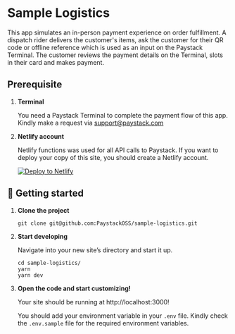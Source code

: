 # Sample Logistics
This app simulates an in-person payment experience on order fulfillment. A dispatch rider delivers the customer's items, ask the customer for their QR code or offline reference which is used as an input on the Paystack Terminal.
The customer reviews the payment details on the Terminal, slots in their card and makes payment.

## Prerequisite
1. **Terminal**
    
    You need a Paystack Terminal to complete the payment flow of this app. Kindly make a request via support@paystack.com

2. **Netlify account**

    Netlify functions was used for all API calls to Paystack. If you want to deploy your copy of this site, you should create a Netlify account.
    
    [<img src="https://www.netlify.com/img/deploy/button.svg" alt="Deploy to Netlify">](https://app.netlify.com/start/deploy?repository=https://github.com/PaystackOSS/sample-logistics)
    

## 🚀 Getting started

1.  **Clone  the project**

    ```shell
    git clone git@github.com:PaystackOSS/sample-logistics.git
    ```

2.  **Start developing**

    Navigate into your new site’s directory and start it up.

    ```shell
    cd sample-logistics/
    yarn
    yarn dev
    ```

3.  **Open the code and start customizing!**

    Your site should be running at http://localhost:3000!
    
    You should add your environment variable in your `.env` file. Kindly check the `.env.sample` file  for the required environment variables. 
